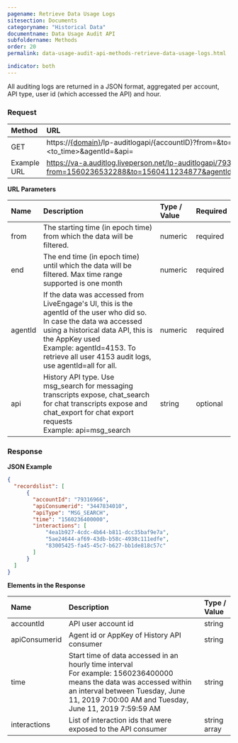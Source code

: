 ```yaml
---
pagename: Retrieve Data Usage Logs
sitesection: Documents
categoryname: "Historical Data"
documentname: Data Usage Audit API
subfoldername: Methods
order: 20
permalink: data-usage-audit-api-methods-retrieve-data-usage-logs.html

indicator: both
---
```


All auditing logs are returned in a JSON format, aggregated per account, API type, user id (which accessed the API) and hour.

### Request

| Method | URL |
| :------- | :------ |
| GET | https://[{domain}](/agent-domain-domain-api.html)/lp-auditlogapi/{accountID}?from=<from time>&to=<to_time>&agentId=<agent id or appkey>&api=<API> |
|Example URL | https://va-a.auditlog.liveperson.net/lp-auditlogapi/79316966?from=1560236532288&to=1560411234877&agentId=all&api=msg_search

**URL Parameters**

| Name      |  Description | Type / Value | Required |
| :-----    | :--------------- | :-------------- | :--- |
| from | The starting time (in epoch time) from which the data will be filtered.| numeric | required |
| end| The end time (in epoch time) until which the data will be filtered. Max time range supported is one month | numeric | required |
| agentId | If the data was accessed from LiveEngage's UI, this is the agentId of the user who did so. In case the data wa accessed using a historical data API, this is the AppKey used <br> Example: agentId=4153. To retrieve all user 4153 audit logs, use agentId=all for all. | numeric | required |
| api | History API type. Use msg_search for messaging transcripts expose, chat_search for chat transcripts expose  and chat_export for chat export requests<br> Example: api=msg_search<br> | string | optional |

### Response

**JSON Example**

```json
{
  "recordslist": [
      {
        "accountId": "79316966",
        "apiConsumerid": "3447834010",
        "apiType": "MSG_SEARCH",
        "time": "1560236400000",
        "interactions": [
            "4ea1b927-4cdc-4b64-b811-dcc35baf9e7a",
            "5ae24644-af69-43db-b58c-4938c111edfe",
            "83005425-fa45-45c7-b627-bb1de818c57c"
        ]
      }
  ]
}
```


**Elements in the Response**


| Name |  Description | Type / Value |
| :------ | :------------- | :------------- |
| accountId | API user account id<br>|string|
| apiConsumerid | Agent id  or AppKey of History API consumer<br>|string|
| time | Start time of data accessed in an hourly time interval<br> For example:  1560236400000  means the data was accessed within an interval between Tuesday, June 11, 2019 7:00:00 AM and Tuesday, June 11, 2019 7:59:59 AM| string |
| interactions | List of interaction ids that were exposed to the API consumer<br> | string array |
